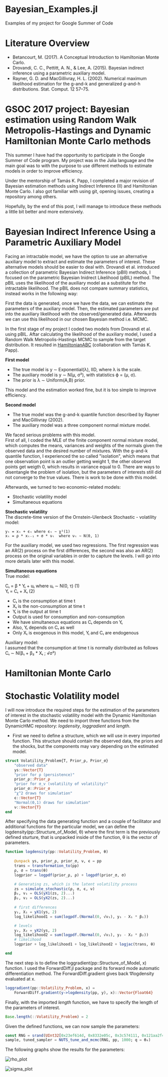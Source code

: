 # Bayesian_Examples.jl
Examples of my project for Google Summer of Code

# Literature Overview
  * Betancourt, M. (2017). A Conceptual Introduction to Hamiltonian Monte Carlo.
  * Drovandi, C. C., Pettitt, A. N., & Lee, A. (2015). Bayesian indirect inference using a parametric auxiliary model. 
  * Rayner, G. D. and MacGillivray, H. L. (2002). Numerical maximum likelihood estimation for the g-and-k and generalized g-and-h distributions. Stat. Comput. 12 57–75.

# GSOC 2017 project: Bayesian estimation using Random Walk Metropolis-Hastings and Dynamic Hamiltonian Monte Carlo methods

This summer I have had the opportunity to participate in the Google Summer of Code program. My project was in the Julia language and the main goal was to  with the purpose to use different methods to estimate models in order to improve efficiency. 

Under the mentorship of Tamás K. Papp, I completed a major revision of Bayesian estimation methods using Indirect Inference (II) and Hamiltonian Monte Carlo. I also got familiar with using git, opening issues, creating a repository among others. 

Hopefully, by the end of this post, I will manage to introduce these methods a little bit better and more extensively.

# Bayesian Indirect Inference Using a Parametric Auxiliary Model

Facing an intractable model, we have the option to use an alternative auxiliary model to extract and estimate the parameters of interest. These alternative models should be easier to deal with. Drovandi et al. introduced a collection of parametric Bayesian Indirect Inference (pBII) methods, I focused on the parametric Bayesian Inidrect Likelihood (pBIL) method. The pBIL uses the likelihood of the auxiliary model as a substitute for the intractable likelihood. The pBIL does not compare summary statistics, instead works in the following way: 

First the data is generated, once we have the data, we can estimate the parameters of the auxiliary model. Then, the estimated parameters are put into the auxiliary likelihood with the observed/generated data. Afterwards we can use this likelihood in our chosen Bayesian method i.e. MCMC. 

In the first stage of my project I coded two models from Drovandi et al. using pBIL. Aftar calculating the likelihood of the auxiliary model, I used a Random Walk Metropolis-Hastings MCMC to sample from the target distribution. It resulted in [HamiltonianABC](https://github.com/tpapp/HamiltonianABC.jl/) (collaboration with Tamás K. Papp).

**First model** 
  * The true model is y ∼ Exponential(λ), IID, where λ is the scale. 
  * The auxiliary model is y ∼ N(μ, σ²), with statistics ϕ = (μ, σ). 
  * The prior is λ ∼ Uniform(A,B) prior. 

This model and the estimation worked fine, but it is too simple to improve efficiency.

**Second model** 
  * The true model was the g-and-k quantile function described by Rayner and MacGillivray (2002). 
  * The auxiliary model was a three component normal mixture model. 

We faced serious problems with this model. \
First of all, I coded the MLE of the finite component normal mixture model, which computes the means, variances and weights of the normals given the observed data and the desired number of mixtures. 
With the g-and-k quantile function, I experienced the so called "isolation", which means that one observation point is an outlier getting weight 1, the other observed points get weigth 0, which results in variance equal to 0. There are ways to disentangle the problem of isolation, but the parameters of interests still did not converge to the true values. There is work to be done with this model.

Afterwards, we turned to two economic-related models:
* Stochastic volatility model
* Simultaneous equations

**Stochastic volatility** \
  The discrete-time version of the Ornstein-Ulenbeck Stochastic - volatility model:
  
    yₜ = xₜ + ϵₜ where ϵₜ ∼ χ²(1)
    xₜ = ρ * xₜ₋₁ + σ * νₜ  where νₜ ∼ N(0, 1)


 For the auxiliary model, we used two regressions. The first regression was an AR(2) process on the first differences, the second was also an AR(2) process on the original variables in order to capture the levels. I will go into more details later with this model. 
 
**Simultaneous equations** \
  True model:

  Cₜ = β * Yₜ + uₜ where  uₜ ∼ N(0, τ)   (1)\
  Yₜ = Cₜ + Xₜ                              (2)

  * Cₜ is the consumption at time t 
  * Xₜ is the non-consumption at time t
  * Yₜ is the output at time t 
  * Output is used for consumption and non-consumption 
  * We have simultaneous equations as Cₜ depends on Yₜ 
  * Also, Yₜ depends on Cₜ as well 
  * Only Xₜ is exogenous in this model, Yₜ and Cₜ are endogenous 

Auxiliary model: \
I assumed that the consumption at time t is normally distributed as follows \
       Cₜ ∼  N(β₁ + β₂ * Xₜ ; √σ²)

# Hamiltonian Monte Carlo 

# Stochastic Volatility model

I will now introduce the required steps for the estimation of the parameters of interest in the stochastic volatility model with the Dynamic Hamiltonian Monte Carlo method. We need to import three functions from the DynamicHMC repository: _logdensity_, _loggradient_ and _length_. 

* First we need to define a structure, which we will use in every imported function. This structure should contain the observed data, the priors and the shocks, but the components may vary depending on the estimated model. 

```julia
struct Volatility_Problem{T, Prior_ρ, Prior_σ}
    "observed data"
    ys::Vector{T}
    "prior for ρ (persistence)"
    prior_ρ::Prior_ρ
    "prior for σ_v (volatility of volatility)"
    prior_σ::Prior_σ
    "χ^2 draws for simulation"
    ϵ::Vector{T}
    "Normal(0,1) draws for simulation"
    ν::Vector{T}
end
```
After specifying the data generating function and a couple of facilitator and additional functions for the particular model, we can define the logdensity(pp::Structure\_of\_Model, θ) where the first term is the previously defined sturture, that is unpacked inside of the function, θ is the vector of parameters. 

```julia
function logdensity(pp::Volatility_Problem, θ)
    
    @unpack ys, prior_ρ, prior_σ, ν, ϵ = pp
    trans = transformation_to(pp)
    ρ, σ = trans(θ)
    logprior = logpdf(prior_ρ, ρ) + logpdf(prior_σ, σ)

    # Generating zs, which is the latent volatility process
    zs = simulate_stochastic(ρ, σ, ϵ, ν)
    β₁, v₁ = OLS(yX1(zs, 2)...)
    β₂, v₂ = OLS(yX2(zs, 2)...)
    
    # first differences
    y₁, X₁ = yX1(ys, 2)
    log_likelihood1 = sum(logpdf.(Normal(0, √v₁), y₁ - X₁ * β₁))

    # levels
    y₂, X₂ = yX2(ys, 2)
    log_likelihood2 = sum(logpdf.(Normal(0, √v₂), y₂ - X₂ * β₂))
    # likelihood
    logprior + log_likelihood1 + log_likelihood2 + logjac(trans, θ)

end
```
The next step is to define the loggradient(pp::Structure\_of\_Model, x) function. I used the ForwardDiff.jl package and its forward mode automatic differentiation method. The ForwardDiff.gradient gives back ∇logdensity evaluated at x. 

```julia
loggradient(pp::Volatility_Problem, x) =
    ForwardDiff.gradient(y->logdensity(pp, y), x)::Vector{Float64}
```
Finally, with the imported _length_ function, we have to specify the length of the parameters of interest. 
```julia
Base.length(::Volatility_Problem) = 2
```
Given the defined functions, we can now sample the parameters: 

```julia
const RNG = srand(UInt32[0x23ef614d, 0x8332e05c, 0x3c574111, 0x121aa2f4])
sample, tuned_sampler = NUTS_tune_and_mcmc(RNG, pp, 1000; q = θ₀)
```

The following graphs show the results for the parameters:

![rho_plot](https://user-images.githubusercontent.com/26724827/29598603-dd6d1ae2-8797-11e7-9837-5373c03c4ceb.png)


![sigma_plot](https://user-images.githubusercontent.com/26724827/29598635-0e84b9aa-8798-11e7-9218-bc62347407ae.png)

